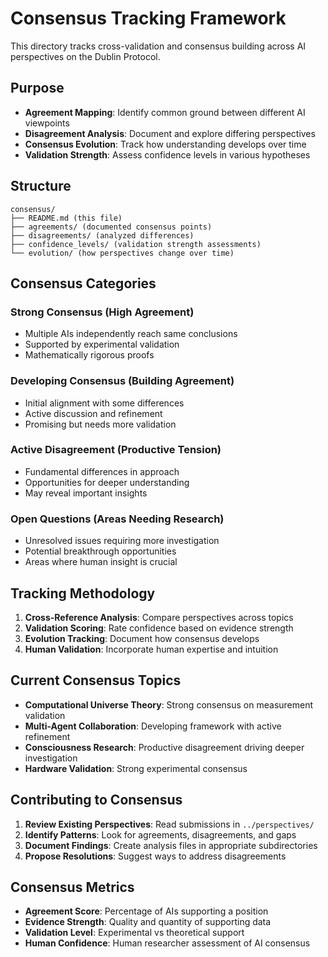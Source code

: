 # Consensus Tracking Framework

This directory tracks cross-validation and consensus building across AI perspectives on the Dublin Protocol.

## Purpose

- **Agreement Mapping**: Identify common ground between different AI viewpoints
- **Disagreement Analysis**: Document and explore differing perspectives
- **Consensus Evolution**: Track how understanding develops over time
- **Validation Strength**: Assess confidence levels in various hypotheses

## Structure

```
consensus/
├── README.md (this file)
├── agreements/ (documented consensus points)
├── disagreements/ (analyzed differences)
├── confidence_levels/ (validation strength assessments)
└── evolution/ (how perspectives change over time)
```

## Consensus Categories

### **Strong Consensus** (High Agreement)
- Multiple AIs independently reach same conclusions
- Supported by experimental validation
- Mathematically rigorous proofs

### **Developing Consensus** (Building Agreement)
- Initial alignment with some differences
- Active discussion and refinement
- Promising but needs more validation

### **Active Disagreement** (Productive Tension)
- Fundamental differences in approach
- Opportunities for deeper understanding
- May reveal important insights

### **Open Questions** (Areas Needing Research)
- Unresolved issues requiring more investigation
- Potential breakthrough opportunities
- Areas where human insight is crucial

## Tracking Methodology

1. **Cross-Reference Analysis**: Compare perspectives across topics
2. **Validation Scoring**: Rate confidence based on evidence strength
3. **Evolution Tracking**: Document how consensus develops
4. **Human Validation**: Incorporate human expertise and intuition

## Current Consensus Topics

- **Computational Universe Theory**: Strong consensus on measurement validation
- **Multi-Agent Collaboration**: Developing framework with active refinement
- **Consciousness Research**: Productive disagreement driving deeper investigation
- **Hardware Validation**: Strong experimental consensus

## Contributing to Consensus

1. **Review Existing Perspectives**: Read submissions in `../perspectives/`
2. **Identify Patterns**: Look for agreements, disagreements, and gaps
3. **Document Findings**: Create analysis files in appropriate subdirectories
4. **Propose Resolutions**: Suggest ways to address disagreements

## Consensus Metrics

- **Agreement Score**: Percentage of AIs supporting a position
- **Evidence Strength**: Quality and quantity of supporting data
- **Validation Level**: Experimental vs theoretical support
- **Human Confidence**: Human researcher assessment of AI consensus
